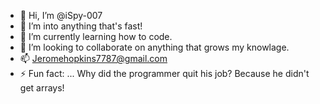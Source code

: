 - 👋 Hi, I’m @iSpy-007
- 👀 I’m into anything that's fast! 
- 🌱 I’m currently learning how to code.
- 💞️ I’m looking to collaborate on anything that grows my knowlage.
- 📫 Jeromehopkins7787@gmail.com 
- ⚡ Fun fact: ...  Why did the programmer quit his job? Because he didn't get arrays!

<!---
iSpy-007/iSpy-007 is a ✨ special ✨ repository because its `README.md` (this file) appears on your GitHub profile.
You can click the Preview link to take a look at your changes.
--->
